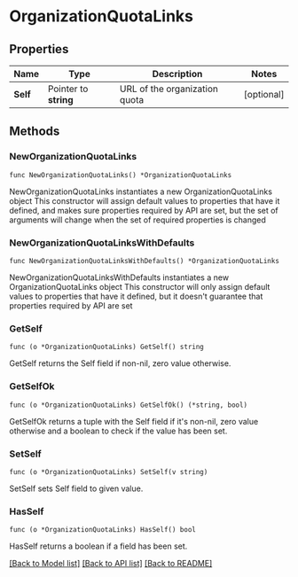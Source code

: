 # OrganizationQuotaLinks

## Properties

Name | Type | Description | Notes
------------ | ------------- | ------------- | -------------
**Self** | Pointer to **string** | URL of the organization quota | [optional] 

## Methods

### NewOrganizationQuotaLinks

`func NewOrganizationQuotaLinks() *OrganizationQuotaLinks`

NewOrganizationQuotaLinks instantiates a new OrganizationQuotaLinks object
This constructor will assign default values to properties that have it defined,
and makes sure properties required by API are set, but the set of arguments
will change when the set of required properties is changed

### NewOrganizationQuotaLinksWithDefaults

`func NewOrganizationQuotaLinksWithDefaults() *OrganizationQuotaLinks`

NewOrganizationQuotaLinksWithDefaults instantiates a new OrganizationQuotaLinks object
This constructor will only assign default values to properties that have it defined,
but it doesn't guarantee that properties required by API are set

### GetSelf

`func (o *OrganizationQuotaLinks) GetSelf() string`

GetSelf returns the Self field if non-nil, zero value otherwise.

### GetSelfOk

`func (o *OrganizationQuotaLinks) GetSelfOk() (*string, bool)`

GetSelfOk returns a tuple with the Self field if it's non-nil, zero value otherwise
and a boolean to check if the value has been set.

### SetSelf

`func (o *OrganizationQuotaLinks) SetSelf(v string)`

SetSelf sets Self field to given value.

### HasSelf

`func (o *OrganizationQuotaLinks) HasSelf() bool`

HasSelf returns a boolean if a field has been set.


[[Back to Model list]](../README.md#documentation-for-models) [[Back to API list]](../README.md#documentation-for-api-endpoints) [[Back to README]](../README.md)



